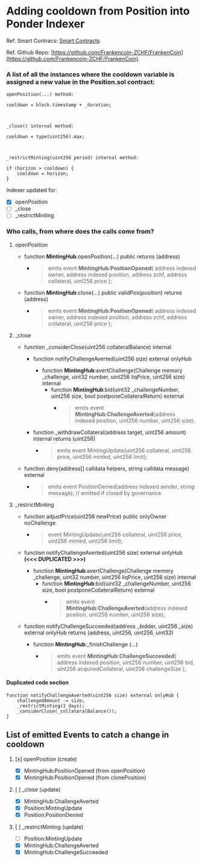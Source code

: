 # Adding cooldown from Position into Ponder Indexer

Ref. Smart Contracs: [Smart Contracts](https://github.com/Frankencoin-ZCHF/FrankenCoin/tree/main/contracts)

Ref. Github Repo: [https://github.com/Frankencoin-ZCHF/FrankenCoin](https://github.com/Frankencoin-ZCHF/FrankenCoin)

### A list of all the instances where the cooldown variable is assigned a new value in the Position.sol contract:

```
openPosition(...) method:

cooldown = block.timestamp + _duration;



_close() internal method:

cooldown = type(uint256).max;



_restrictMinting(uint256 period) internal method:

if (horizon > cooldown) {
    cooldown = horizon;
}
```

Indexer updated for:

-   [x] openPosition
-   [ ] \_close
-   [ ] \_restrictMinting

### Who calls, from where does the calls come from?

1.  openPosition

    -   function **MintingHub**:openPosition(...) public returns (address)
        -   > emits event **MintingHub:PositionOpened**(
            > address indexed owner,
            > address indexed position,
            > address zchf,
            > address collateral,
            > uint256 price
            > );
    -   function **MintingHub**:clone(...) public validPos(position) returns (address)
        -   > emits event **MintingHub:PositionOpened**(
            > address indexed owner,
            > address indexed position,
            > address zchf,
            > address collateral,
            > uint256 price
            > );

2.  \_close

    -   function \_considerClose(uint256 collateralBalance) internal

        -   function notifyChallengeAverted(uint256 size) external onlyHub

            -   function **MintingHub**:avertChallenge(Challenge memory \_challenge, uint32 number, uint256 liqPrice, uint256 size) internal
                -   function **MintingHub**:bid(uint32 \_challengeNumber, uint256 size, bool postponeCollateralReturn) external
                    -   > emits event **MintingHub:ChallengeAverted**(address indexed position, uint256 number, uint256 size);

        -   function \_withdrawCollateral(address target, uint256 amount) internal returns (uint256)
            -   > emits event MintingUpdate(uint256 collateral, uint256 price, uint256 minted, uint256 limit);

    -   function deny(address[] calldata helpers, string calldata message) external
        -   > emits event PositionDenied(address indexed sender, string message); // emitted if closed by governance

3.  \_restrictMinting

    -   function adjustPrice(uint256 newPrice) public onlyOwner noChallenge

        -   > event MintingUpdate(uint256 collateral, uint256 price, uint256 minted, uint256 limit);

    -   function notifyChallengeAverted(uint256 size) external onlyHub **(<<< DUPLICATED >>>)**

        -   function **MintingHub**:avertChallenge(Challenge memory \_challenge, uint32 number, uint256 liqPrice, uint256 size) internal
            -   function **MintingHub**:bid(uint32 \_challengeNumber, uint256 size, bool postponeCollateralReturn) external
                -   > emits event **MintingHub:ChallengeAverted**(address indexed position, uint256 number, uint256 size);

    -   function notifyChallengeSucceeded(address \_bidder, uint256 \_size) external onlyHub returns (address, uint256, uint256, uint32)

        -   function **MintingHub**:\_finishChallenge (...)
            -   > emits event **MintingHub:ChallengeSucceeded**(
                > address indexed position,
                > uint256 number,
                > uint256 bid,
                > uint256 acquiredCollateral,
                > uint256 challengeSize
                > );

#### Duplicated code section

```
function notifyChallengeAverted(uint256 size) external onlyHub {
    challengedAmount -= size;
    _restrictMinting(1 days);
    _considerClose(_collateralBalance());
}
```

## List of emitted Events to catch a change in cooldown

1. [x] openPosition (create)

    - [x] MintingHub:PositionOpened (from openPosition)
    - [x] MintingHub:PositionOpened (from clonePosition)

2. [ ] \_close (update)

    - [x] MintingHub:ChallengeAverted
    - [x] Position:MintingUpdate
    - [x] Position:PositionDenied

3. [ ] \_restrictMinting (update)

    - [ ] Position:MintingUpdate
    - [x] MintingHub:ChallengeAverted
    - [x] MintingHub:ChallengeSucceeded
